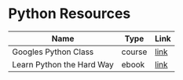 # Python Resources

| Name                      | Type   | Link                                            |
|---------------------------|--------|-------------------------------------------------|
| Googles Python Class      | course | [link](https://developers.google.com/edu/python/?csw=1) |
| Learn Python the Hard Way | ebook  | [link](http://learnpythonthehardway.org/book/  )        |
